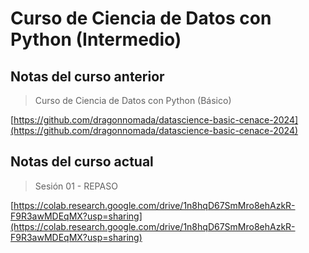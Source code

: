 # Curso de Ciencia de Datos con Python (Intermedio)

## Notas del curso anterior

> Curso de Ciencia de Datos con Python (Básico)

[https://github.com/dragonnomada/datascience-basic-cenace-2024](https://github.com/dragonnomada/datascience-basic-cenace-2024)

## Notas del curso actual

> Sesión 01 - REPASO

[https://colab.research.google.com/drive/1n8hqD67SmMro8ehAzkR-F9R3awMDEqMX?usp=sharing](https://colab.research.google.com/drive/1n8hqD67SmMro8ehAzkR-F9R3awMDEqMX?usp=sharing)
